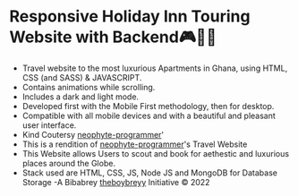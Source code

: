 # Responsive Holiday Inn Touring Website with Backend🎮💢😎

- Travel website to the most luxurious Apartments in Ghana, using HTML, CSS (and SASS) & JAVASCRIPT.
- Contains animations while scrolling.
- Includes a dark and light mode.
- Developed first with the Mobile First methodology, then for desktop.
- Compatible with all mobile devices and with a beautiful and pleasant user interface.
- Kind Coutersy [neophyte-programmer](https://github.com/neophyte-programmer)'
- This is a rendition of [neophyte-programmer](https://github.com/neophyte-programmer)'s Travel Website
- This Website allows Users to scout and book for aethestic and luxurious places around the Globe.
- Stack used are HTML, CSS, JS, Node JS and MongoDB for Database Storage
-A Bibabrey [theboybreyy](https://github.com/theboybreyy) Initiative © 2022


